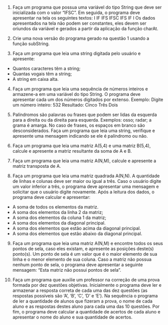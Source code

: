 1) Faça um programa que possua uma variável do tipo String que deve ser inicializada
com o valor “IFSC”. Em seguida, o programa deve apresentar na tela os seguintes textos:
I
IF
IFS
IFSC
IFS
IF
I
Os dados apresentados na tela não podem ser constantes, eles devem ser oriundos da
variável e gerados a partir da aplicação da função charAt.

2) Crie uma nova versão do programa gerado na questão 1 usando a função subString.

3) Faça um programa que leia uma string digitada pelo usuário e apresente:
- Quantos caracteres têm a string;
- Quantas vogais têm a string;
- A string em caixa alta.

4) Faça um programa que leia uma sequência de números inteiros e armazene-a em uma
variável do tipo String. O programa deve apresentar cada um dos números digitados por
extenso. Exemplo:
Digite um número inteiro: 532
Resultado:
Cinco
Três
Dois

5) Palíndromos são palavras ou frases que podem ser lidas da esquerda para a direita ou
da direita para esquerda. Exemplos: osso; radar; a grama é amarga. No caso de frases,
os espaços em branco são desconsiderados. Faça um programa que leia uma string,
verifique e apresente uma mensagem indicando se ele é palíndromo ou não.

6) Faça um programa que leia uma matriz A(5,4) e uma matriz B(5,4), calcule e apresente
a matriz resultante da soma de A e B.

7) Faça um programa que leia uma matriz A(N,M), calcule e apresente a matriz transposta
de A.

8) Faça um programa que leia uma matriz quadrada A(N,N). A quantidade de linhas e
colunas deve ser maior ou igual a três. Caso o usuário digite um valor inferior a três, o
programa deve apresentar uma mensagem e solicitar que o usuário digite novamente.
Após a leitura dos dados, o programa deve calcular e apresentar:
- A soma de todos os elementos da matriz.
- A soma dos elementos da linha 2 da matriz;
- A soma dos elementos da coluna 1 da matriz;
- A soma dos elementos da diagonal principal.
- A soma dos elementos que estão acima da diagonal principal.
- A soma dos elementos que estão abaixo da diagonal principal.

9) Faça um programa que leia uma matriz A(N,M) e encontre todos os seus pontos de
sela, caso eles existam, e apresente as posições deste(s) ponto(s). Um ponto de sela é
um valor que é o maior elemento de sua linha e o menor elemento de sua coluna. Caso a
matriz não possua nenhum ponto de sela, o programa deve apresentar a seguinte
mensagem: “Esta matriz não possui pontos de sela”.

10) Faça um programa que auxilie um professor na correção de uma prova formada por
dez questões objetivas. Inicialmente o programa deve ler e armazenar a resposta correta
de cada uma das dez questões (as respostas possíveis são ‘A’, ‘B’, ‘C’, ‘D’ e ‘E’). Na
sequência o programa de ler a quantidade de alunos que fizeram a prova, o nome de
cada aluno e as respostas destes aluno para cada uma das 10 questões. Por fim, o
programa deve calcular a quantidade de acertos de cada aluno e apresentar o nome do
aluno e sua quantidade de acertos.

